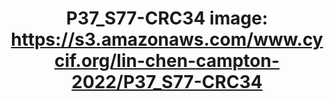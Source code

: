 ---
title: "P37_S77-CRC34
image: https://s3.amazonaws.com/www.cycif.org/lin-chen-campton-2022/P37_S77-CRC34"
layout: osd-exhibit
paper: config-orion-crc
figure: P37_S77-CRC34
---